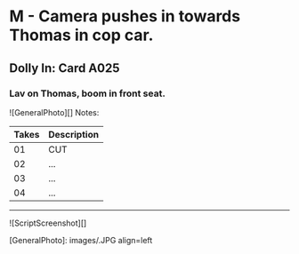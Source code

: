 # M - Camera pushes in towards Thomas in cop car.

## Dolly In: Card A025

### Lav on Thomas, boom in front seat.

![GeneralPhoto][]
Notes: 

| Takes | Description |
|:---|:----|
| 01 | CUT |
| 02 | ... |
| 03 | ... |
| 04 | ... |

----

![ScriptScreenshot][]


[GeneralPhoto]:  images/.JPG align=left
